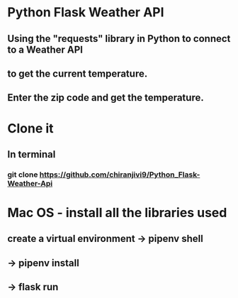 # Python Flask Weather API
## Using the "requests" library in Python to connect to a Weather API 
## to get the current temperature.
## Enter the zip code and get the temperature.

# Clone it

## In terminal
### git clone https://github.com/chiranjivi9/Python_Flask-Weather-Api


# Mac OS - install all the libraries used
## create a virtual environment -> pipenv shell
## -> pipenv install 
## -> flask run
